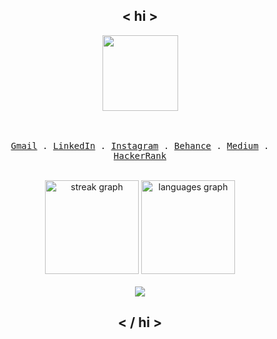 <h2 align="center"> < hi ></h2>

<div align="center">
<img align="center" height="121" src="https://i.imgflip.com/65efzo.gif"  />
</div>
<br>

<br>
<p align="center">
     <samp>
       <a href="mailto:aarruwanthie@gmail.com" target="_blank">Gmail</a> .
       <a href="https://www.linkedin.com/in/risini-amarathunga-5b64901b2/" target="_blank">LinkedIn</a> .
       <a href="https://www.instagram.com/_risini.r_/" target="_blank">Instagram</a> .
       <a href="https://www.behance.net/crunchyruby" target="_blank">Behance</a> .
       <a href="https://medium.com/@aarruwanthie" target="_blank">Medium</a> .
       <a href="https://www.hackerrank.com/profile/aarruwanthie">HackerRank</a> 
     </samp>
</p>
<br>
<div align="center">
  <img src="https://streak-stats.demolab.com?user=Rizz-33&locale=en&mode=daily&theme=dracula&hide_border=true&border_radius=16" height="150" alt="streak graph" />
  <img src="https://github-readme-stats.vercel.app/api/top-langs?username=Rizz-33&locale=en&hide_title=false&layout=compact&border_radius=16&langs_count=6&theme=dracula&hide_border=true" height="150" alt="languages graph"  />
</div>

<br>
<div align="center">
<a href="https://visitorbadge.io/status?path=https%3A%2F%2Fgithub.com%2FRizz-33"><img src="https://api.visitorbadge.io/api/visitors?path=https%3A%2F%2Fgithub.com%2FRizz-33&label=Profile%20Views&labelColor=%23282a36&countColor=%2344475a&style=flat&labelStyle=none" /></a>
</div>
<h2 align="center"> < / hi ></h2>

